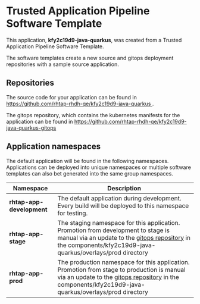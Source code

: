 # Trusted Application Pipeline Software Template

This application, **kfy2c19d9-java-quarkus**, was created from a Trusted Application Pipeline Software Template.

The software templates create a new source and gitops deployment repositories with a sample source application. 

## Repositories

The source code for your application can be found in [https://github.com/rhtap-rhdh-qe/kfy2c19d9-java-quarkus ](https://github.com/rhtap-rhdh-qe/kfy2c19d9-java-quarkus ).
 
The gitops repository, which contains the kubernetes manifests for the application can be found in 
[https://github.com/rhtap-rhdh-qe/kfy2c19d9-java-quarkus-gitops ](https://github.com/rhtap-rhdh-qe/kfy2c19d9-java-quarkus-gitops ) 

## Application namespaces 

The default application will be found in the following namespaces. Applications can be deployed into unique namespaces or multiple software templates can also bet generated into the same group namespaces.  

|  Namespace   |  Description   |  
| -------- | -------- |   
| **rhtap-app-development** | The default application during development. Every build will be deployed to this namespace for testing. | 
| **rhtap-app-stage** | The staging namespace for this application. Promotion from development to stage is manual via an update to the [gitops repository](https://github.com/rhtap-rhdh-qe/kfy2c19d9-java-quarkus-gitops ) in the components/kfy2c19d9-java-quarkus/overlays/prod directory |  
| **rhtap-app-prod** | The production namespace for this application. Promotion from stage to production is manual via an update to the [gitops repository](https://github.com/rhtap-rhdh-qe/kfy2c19d9-java-quarkus-gitops ) in the components/kfy2c19d9-java-quarkus/overlays/prod directory | 
